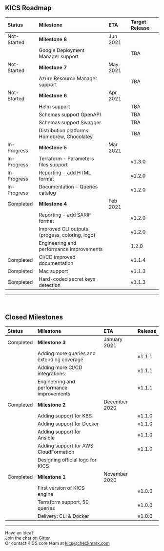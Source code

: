 ## KICS Roadmap

| Status | Milestone | ETA | Target Release |
| :--- | :--- | :--- | :--- |
| Not-Started | **Milestone 8** | Jun 2021 | |
|  | Google Deployment Manager support |  | TBA |
| Not-Started | **Milestone 7** | May 2021 | |
|  | Azure Resource Manager support |  | TBA |
| Not-Started | **Milestone 6** | Apr 2021 | |
|  | Helm support |  | TBA |
|  | Schemas support OpenAPI |  | TBA |
|  | Schemas support Swagger |  | TBA |
|  | Distribution platforms: Homebrew, Chocolatey|  | TBA|
| In-Progress | **Milestone 5** | Mar 2021 | |
| In-Progress | Terraform - Parameters files support |  | v1.3.0|
| In-Progress | Reporting - add HTML format |  | v1.2.0|
| In-Progress | Documentation - Queries catalog |  | v1.2.0|
| Completed | **Milestone 4** | Feb 2021 | |
|  | Reporting - add SARIF format |  | v1.2.0|
|  | Improved CLI outputs (progess, coloring, logo) |  | v1.2.0|
|  | Engineering and performance improvements |  | 1.2.0|
| Completed | CI/CD improved documentation |  | v1.1.4|
| Completed | Mac support |  | v1.1.3 |
| Completed | Hard-coded secret keys detection |  | v1.1.3|

---
<br/>

## Closed Milestones

| Status | Milestone | ETA | Release |
| :--- | :--- | :--- | :--- |
| Completed | **Milestone 3** | January 2021 | |
|  | Adding more queries and extending coverage |  | v1.1.1|
|  | Adding more CI/CD integrations |  | v1.1.1|
|  | Engineering and performance improvements |  | v1.1.1|
| Completed | **Milestone 2** | December 2020 | |
|   | Adding support for K8S |  | v1.1.0|
|   | Adding support for Docker |  | v1.1.0|
|   | Adding support for Ansible |  | v1.1.0|
|   | Adding support for AWS CloudFormation |  | v1.1.0|
|   | Designing official logo for KICS | | |
| Completed | **Milestone 1** | November 2020 | |
|  | First version of KICS engine |  | v1.0.0|
|  | Terraform support, 50 queries |  | v1.0.0|
|  | Delivery: CLI & Docker |  | v1.0.0|

---



Have an idea?  
Join the chat <a href="https://gitter.im/kics-io/community" target="_blank">on Gitter</a>.  
Or contact KICS core team at [kics@checkmarx.com](mailto:kics@checkmarx.com)

